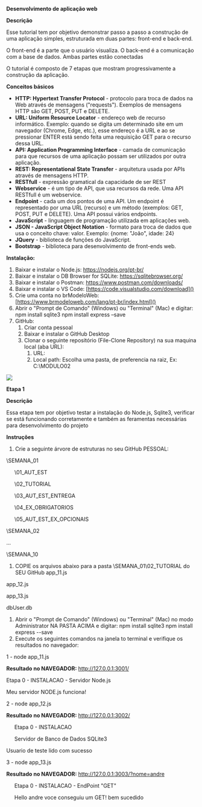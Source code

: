 **Desenvolvimento de aplicação web**

**Descrição**

Esse tutorial tem por objetivo demonstrar passo a passo a construção de uma aplicação simples, estruturada em duas partes: front-end e back-end.

O front-end é a parte que o usuário visualiza. O back-end é a comunicação com a base de dados. Ambas partes estão conectadas

O tutorial é composto de 7 etapas que mostram progressivamente a construção da aplicação.

**Conceitos básicos**

- **HTTP: Hypertext Transfer Protocol** - protocolo para troca de dados na Web através de mensagens ("requests"). Exemplos de mensagens HTTP são GET, POST, PUT e DELETE.
- **URL: Uniform Resource Locator** - endereço web de recurso informático. Exemplo: quando se digita um determinado site em um navegador (Chrome, Edge, etc.), esse endereço é a URL e ao se pressionar ENTER está sendo feita uma requisição GET para o recurso dessa URL.
- **API: Application Programming Interface** - camada de comunicação para que recursos de uma aplicação possam ser utilizados por outra aplicação.
- **REST: Representational State Transfer** - arquitetura usada por APIs através de mensagens HTTP.
- **RESTfull** - expressão gramatical da capacidade de ser REST
- **Webservice** - é um tipo de API, que usa recursos da rede. Uma API RESTfull é um webservice.
- **Endpoint** - cada um dos pontos de uma API. Um endpoint é representado por uma URL (recurso) e um método (exemplos: GET, POST, PUT e DELETE). Uma API possui vários endpoints.
- **JavaScript** - linguagem de programação utilizada em aplicações web.
- **JSON - JavaScript Object Notation** - formato para troca de dados que usa o conceito chave: valor. Exemplo: {nome: "João", idade: 24}
- **JQuery** - biblioteca de funções do JavaScript.
- **Bootstrap** - biblioteca para desenvolvimento de front-ends web.

**Instalação:**

1. Baixar e instalar o Node.js: <https://nodejs.org/pt-br/>
1. Baixar e instalar o DB Browser for SQLite: <https://sqlitebrowser.org/>
1. Baixar e instalar o Postman: <https://www.postman.com/downloads/>
1. Baixar e instalar o VS Code:  [https://code.visualstudio.com/download]()
1. Crie uma conta no brModeloWeb:  [https://www.brmodeloweb.com/lang/pt-br/index.html]()
1. Abrir o "Prompt de Comando" (Windows) ou "Terminal" (Mac) e digitar:
   npm install sqlite3
   npm install express –save
1. GitHub: 
   1. Criar conta pessoal
   1. Baixar e instalar o GitHub Desktop
   1. Clonar o seguinte repositório (File-Clone Repository) na sua maquina local (aba URL): 
      1. URL: 
      1. Local path: Escolha uma pasta, de preferencia na raiz, Ex: C:\MODULO02

![](Aspose.Words.0068c766-795b-4c25-9fe6-991d546877f7.001.png)

**Etapa 1**

**Descrição**

Essa etapa tem por objetivo testar a instalação do Node.js, Sqlite3, verificar se está funcionando corretamente e também as feramentas necessárias para desenvolvimento do projeto

**Instruções**

1. Crie a seguinte árvore de estruturas no seu GitHub PESSOAL:

\SEMANA\_01

`	`\01\_AUT\_EST

`	`\02\_TUTORIAL

`	`\03\_AUT\_EST\_ENTREGA

`	`\04\_EX\_OBRIGATORIOS

`	`\05\_AUT\_EST\_EX\_OPCIONAIS 

\SEMANA\_02

...

\SEMANA\_10

1. COPIE os arquivos abaixo para a pasta \SEMANA\_01\02\_TUTORIAL do SEU GitHub
   app\_11.js

app\_12.js

app\_13.js

dbUser.db

1. Abrir o "Prompt de Comando" (Windows) ou "Terminal" (Mac) no modo Administrator NA PASTA ACIMA e digitar:
   npm install sqlite3
   npm install express --save
1. Execute os seguintes comandos na janela to terminal e verifique os resultados no navegador:

1 - node app\_11.js

**Resultado no NAVEGADOR:** <http://127.0.0.1:3001/>

Etapa 0 - INSTALACAO - Servidor Node.js

Meu servidor NODE.js funciona!

2 - node app\_12.js

**Resultado no NAVEGADOR:** <http://127.0.0.1:3002/>

`	`Etapa 0 - INSTALACAO

`	`Servidor de Banco de Dados SQLite3

Usuario de teste lido com sucesso

3 - node app\_13.js

**Resultado no NAVEGADOR:** <http://127.0.0.1:3003/?nome=andre>

` 	`Etapa 0 - INSTALACAO - EndPoint "GET"

`	`Hello andre voce conseguiu um GET! bem sucedido



